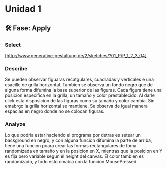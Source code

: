 # Unidad 1

## 🛠 Fase: Apply

### Select 

[http://www.generative-gestaltung.de/2/sketches/?01_P/P_1_2_3_04] 

### Describe

Se pueden observar figuaras recatgulares, cuadradas y verticales e una esacille de grilla horizontal. Tambien se observa un fondo negro que de alguna forma difumina la base superior de las figuras. Cada figura tiene una posicion especifica en la grilla, un tamaño y color prestablecido. Al darle click esta disposicion de las figuras como su tamaño y color cambia. Sin emabrgo la grilla horizontal se mantiene. Se observa de igual manera espacias en negro donde no se colocan figuras. 

### Analyze 

Lo que podria estar haciendo el programa por detras es setear un background en negro, y con alguna funcion difumina la parte de arriba, tiene una funcion poara crear las formas rectangulares de foma randomizada en tamaño y en la posicion en X, mientras que la posicion en Y es fija pero variable segun el height del canvas. El color tambien es randomizado, y todo esto cmabia con la funcion MousePressed. 

